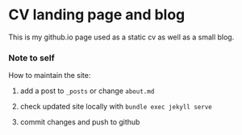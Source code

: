 # CV landing page and blog

This is my github.io page used as a static cv as well as a small blog.

### Note to self

How to maintain the site:

1. add a post to  `_posts` or change `about.md`
2. check updated site locally with `bundle exec jekyll serve`

3. commit changes and push to github
